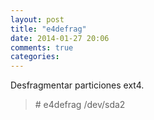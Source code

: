 ```yaml
---
layout: post
title: "e4defrag"
date: 2014-01-27 20:06
comments: true
categories: 
---
```

Desfragmentar particiones ext4.

>\# e4defrag /dev/sda2


